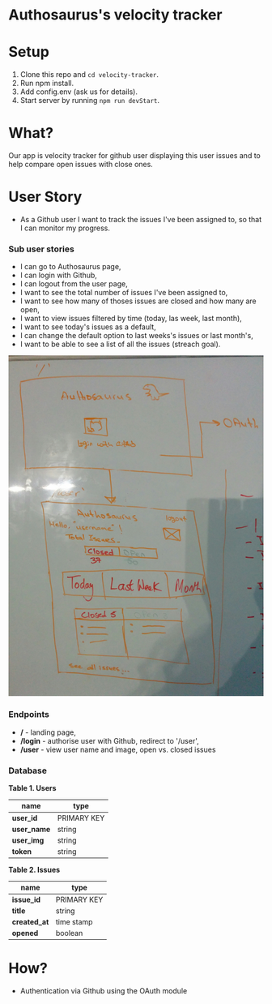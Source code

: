 # Authosaurus's velocity tracker

# Setup

1. Clone this repo and ```cd velocity-tracker```.
2. Run npm install.
3. Add config.env (ask us for details).
4. Start server by running ```npm run devStart```.

# What?
Our app is velocity tracker for github user displaying this user issues and to help compare open issues with close ones.

# User Story

- As a Github user I want to track the issues I've been assigned to, so that I can monitor my progress.

### Sub user stories

- I can go to Authosaurus page,
- I can login with Github,
- I can logout from the user page,
- I want to see the total number of issues I've been assigned to,
- I want to see how many of thoses issues are closed and how many are open,
- I want to view issues filtered by time (today, las week, last month),
- I want to see today's issues as a default,
- I can change the default option to last weeks's issues or last month's,
- I want to be able to see a list of all the issues (streach goal).

![wireframe](images/wireframe.jpg)

### Endpoints

- **/** - landing page,
- **/login** - authorise user with Github, redirect to '/user',
- **/user** - view user name and image, open vs. closed issues

### Database

**Table 1. Users**

|name            |  type             |
|----------------|-------------------|
|**user_id**     |PRIMARY KEY        |   
|**user_name**   |string             |
|**user_img**    |string             |   
|**token**       |string             |  

**Table 2. Issues**

|name            |  type             |
|----------------|-------------------|
|**issue_id**    |PRIMARY KEY        |   
|**title**       |string             |
|**created_at**  |time stamp         |   
|**opened**      |boolean            |   



# How?

- Authentication via Github using the OAuth module

